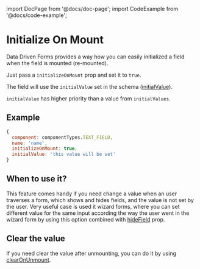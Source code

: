 import DocPage from '@docs/doc-page';
import CodeExample from '@docs/code-example';

<DocPage>

# Initialize On Mount

Data Driven Forms provides a way how you can easily initialized a field when the field is mounted (re-mounted).

Just pass a `initializeOnMount` prop and set it to `true`.

The field will use the `initialValue` set in the schema ([initialValue](/renderer/component-api#formgroupwrappedcomponents)).

`initialValue` has higher priority than a value from `initialValues`.

## Example


```jsx
{
  component: componentTypes.TEXT_FIELD,
  name: 'name',
  initializeOnMount: true,
  initialValue: 'this value will be set'
}
```

## When to use it?

This feature comes handy if you need change a value when an user traverses a form, which shows and hides fields, and the value is not set by the user. Very useful case is used it wizard forms, where you can set different value for the same input according the way the user went in the wizard form by using this option combined with [hideField](/renderer/component-api#commonpropsforallformfields) prop.

<CodeExample source="components/initialize-mount" mode="preview" />

## Clear the value

If you need clear the value after unmounting, you can do it by using [clearOnUnmount](/renderer/unmounting).

</DocPage>
